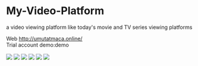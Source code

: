 # My-Video-Platform

a video viewing platform like today's movie and TV series viewing platforms

Web http://umutatmaca.online/
<br>
Trial account demo:demo

<img src="https://i.hizliresim.com/cy15k7y.jpg" align="center">

<img src="https://i.hizliresim.com/gxzkbin.jpg" align="center">

<img src="https://i.hizliresim.com/d94qlbf.jpg" align="center">

<img src="https://i.hizliresim.com/4dmdr4t.jpg" align="center">

<img src="https://i.hizliresim.com/bvh4h3a.jpg" align="center">

<img src="https://i.hizliresim.com/fy89krl.jpg" align="center">

